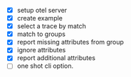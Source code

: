 - [x] setup otel server
- [x] create example
- [x] select a trace by match
- [x] match to groups
- [x] report missing attributes from group
- [x] ignore attributes
- [x] report additional attributes
- [ ] one shot cli option.
